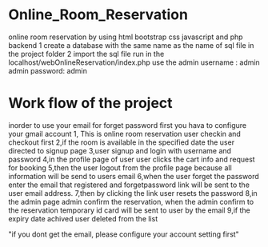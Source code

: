 # Online_Room_Reservation
online room reservation by using html bootstrap css  javascript and php backend
1 create a database with the same name as the name of sql file in the project folder
2 import the sql file 
run in the localhost/webOnlineReservation/index.php
use the admin username : admin
admin password: admin

# Work flow of the project
inorder to use your email for forget password first you hava to configure your gmail account
1, This is online room reservation user checkin and checkout first 
2,if the room is available in the specified date the user directed to signup page 
3,user signup and login with username and password 
4,in the profile page of user user clicks the cart info and request for booking 
5,then the user logout from the profile page because all information will be send to users email 
6,when the user forget the password enter the email that registered and forgetpassword link will be sent to the user email address. 
7,then by clicking the link user resets the password
8,in the admin page admin confirm the reservation, when the admin confirm to the reservation temporary id card will be sent to user by the email 
9,if the expiry date achived user deleted from the list


"if you dont get the email, please configure your account setting first"
